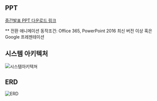 ## PPT

[중간발표 PPT 다운로드 링크](https://docs.google.com/presentation/d/1fQjI9qkkBYfjf9s-QlVKDV5A-lpRzY07/edit?usp=drive_link&ouid=110435547937608231095&rtpof=true&sd=true)

   ** 전환 애니메이션 동작조건: Office 365, PowerPoint 2016 최신 버전 이상 혹은 Google 프레젠테이션



## 시스템 아키텍처

![시스템아키텍쳐](/uploads/c1b9baa2c8252cdc673e638a99dceea6/시스템아키텍쳐.png)

## ERD

![ERD](/uploads/f4cfb2f5c5cf3a6c0214702d2438b0f4/ERD.png)